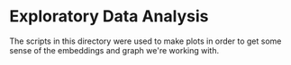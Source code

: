 # Exploratory Data Analysis

The scripts in this directory were used to make plots in order to get some sense
of the embeddings and graph we're working with.
